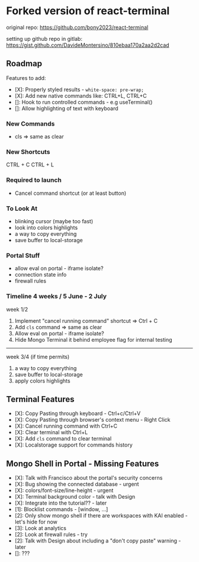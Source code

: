 # Forked version of react-terminal

original repo: https://github.com/bony2023/react-terminal

setting up github repo in gitlab: https://gist.github.com/DavideMontersino/810ebaa170a2aa2d2cad

## Roadmap

Features to add:

- [X]: Properly styled results - `white-space: pre-wrap;`
- [X]: Add new native commands like: CTRL+L, CTRL+C
- []: Hook to run controlled commands - e.g useTerminal()
- []: Allow highlighting of text with keyboard

### New Commands

- cls => same as clear

### New Shortcuts

CTRL + C
CTRL + L

### Required to launch

- Cancel command shortcut (or at least button)

### To Look At

- blinking cursor (maybe too fast)
- look into colors highlights
- a way to copy everything
- save buffer to local-storage

### Portal Stuff

- allow eval on portal - iframe isolate?
- connection state info
- firewall rules

### Timeline 4 weeks / 5 June - 2 July

week 1/2

1. Implement "cancel running command" shortcut => Ctrl + C
1. Add `cls` command => same as clear
1. Allow eval on portal - iframe isolate?
1. Hide Mongo Terminal it behind employee flag for internal testing

---

week 3/4 (if time permits)

1. a way to copy everything
1. save buffer to local-storage
1. apply colors highlights

## Terminal Features

- [X]: Copy Pasting through keyboard - Ctrl+c/Ctrl+V
- [X]: Copy Pasting through browser's context menu - Right Click
- [X]: Cancel running command with Ctrl+C
- [X]: Clear terminal with Ctrl+L
- [X]: Add `cls` command to clear terminal
- [X]: Localstorage support for commands history

## Mongo Shell in Portal - Missing Features

- [X]: Talk with Francisco about the portal's security concerns
- [X]: Bug showing the connected database - urgent
- [X]: colors/font-size/line-height - urgent
- [X]: Terminal background color - talk with Design
- [X]: Integrate into the tutorial?? - later
- [1]: Blocklist commands - [window, ...]
- [2]: Only show mongo shell if there are workspaces with KAI enabled - let's hide for now
- [3]: Look at analytics
- [2]: Look at firewall rules - try
- [2]: Talk with Design about including a "don't copy paste" warning - later
- []: ???
